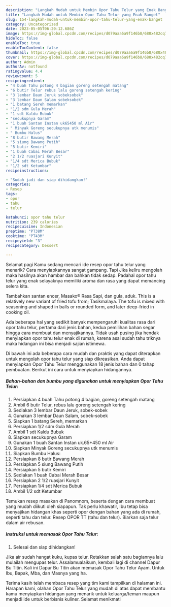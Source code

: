 ```yaml
---
description: "Langkah Mudah untuk Membin Opor Tahu Telur yang Enak Banget"
title: "Langkah Mudah untuk Membin Opor Tahu Telur yang Enak Banget"
slug: 154-langkah-mudah-untuk-membin-opor-tahu-telur-yang-enak-banget
category: Uncategorized
date: 2023-05-05T06:20:12.686Z
image: https://img-global.cpcdn.com/recipes/d079aaa6a9f146b8/680x482cq70/opor-tahu-telur-foto-resep-utama.jpg
hideToc: false
enableToc: true
enableTocContent: false
thumbnail: https://img-global.cpcdn.com/recipes/d079aaa6a9f146b8/680x482cq70/opor-tahu-telur-foto-resep-utama.jpg
cover: https://img-global.cpcdn.com/recipes/d079aaa6a9f146b8/680x482cq70/opor-tahu-telur-foto-resep-utama.jpg
author: Admin
authorAv: notfound
ratingvalue: 4.4
reviewcount: 5
recipeingredient:
- "4 buah Tahu potong 4 bagian goreng setengah matang"
- "6 butir Telur rebus lalu goreng setengah kering"
- "3 lembar Daun Jeruk sobeksobek"
- "3 lembar Daun Salam sobeksobek"
- "1 batang Sereh memarkan"
- "1/2 sdm Gula Merah"
- "1 sdt Kaldu Bubuk"
- "secukupnya Garam"
- "1 buah Santan Instan uk65450 ml Air"
- " Minyak Goreng secukupnya utk menumis"
- " Bumbu Halus"
- "8 butir Bawang Merah"
- "5 siung Bawang Putih"
- "5 butir Kemiri"
- "1 buah Cabai Merah Besar"
- "2 1/2 ruasjari Kunyit"
- "1/4 sdt Merica Bubuk"
- "1/2 sdt Ketumbar"
recipeinstructions:

- "Sudah jadi dan siap dihidangkan!"
categories:
- Resep
tags:
- opor
- tahu
- telur

katakunci: opor tahu telur 
nutrition: 239 calories
recipecuisine: Indonesian
preptime: "PT38M"
cooktime: "PT43M"
recipeyield: "3"
recipecategory: Dessert

---
```



Selamat pagi Kamu sedang mencari ide resep opor tahu telur yang menarik? Cara menyiapkannya sangat gampang. Tapi Jika keliru mengolah maka hasilnya akan hambar dan bahkan tidak sedap. Padahal opor tahu telur yang enak selayaknya memiliki aroma dan rasa yang dapat memancing selera kita.


Tambahkan santan encer, Masako® Rasa Sapi, dan gula, aduk. This is a relatively new variant of fried tofu from; Tasikmalaya. The tofu is mixed with seasoning and shaped in balls or rounded form, and later deep-fried in cooking oil.

Ada beberapa hal yang sedikit banyak mempengaruhi kualitas rasa dari opor tahu telur, pertama dari jenis bahan, kedua pemilihan bahan segar hingga cara membuat dan menyajikannya. Tidak usah pusing jika hendak menyiapkan opor tahu telur enak di rumah, karena asal sudah tahu triknya maka hidangan ini bisa menjadi sajian istimewa.


Di bawah ini ada beberapa cara mudah dan praktis yang dapat diterapkan untuk mengolah opor tahu telur yang siap dikreasikan. Anda dapat menyiapkan Opor Tahu Telur menggunakan 18 jenis bahan dan 0 tahap pembuatan. Berikut ini cara untuk menyiapkan hidangannya.

<!--inarticleads1-->

##### Bahan-bahan dan bumbu yang digunakan untuk menyiapkan Opor Tahu Telur:

1. Persiapkan 4 buah Tahu potong 4 bagian, goreng setengah matang
1. Ambil 6 butir Telur, rebus lalu goreng setengah kering
1. Sediakan 3 lembar Daun Jeruk, sobek-sobek
1. Gunakan 3 lembar Daun Salam, sobek-sobek
1. Siapkan 1 batang Sereh, memarkan
1. Persiapkan 1/2 sdm Gula Merah
1. Ambil 1 sdt Kaldu Bubuk
1. Siapkan secukupnya Garam
1. Gunakan 1 buah Santan Instan uk.65+450 ml Air
1. Siapkan  Minyak Goreng secukupnya utk menumis
1. Siapkan  Bumbu Halus:
1. Persiapkan 8 butir Bawang Merah
1. Persiapkan 5 siung Bawang Putih
1. Persiapkan 5 butir Kemiri
1. Sediakan 1 buah Cabai Merah Besar
1. Persiapkan 2 1/2 ruasjari Kunyit
1. Persiapkan 1/4 sdt Merica Bubuk
1. Ambil 1/2 sdt Ketumbar


Temukan resep masakan di Panomnom, beserta dengan cara membuat yang mudah diikuti oleh siapapun. Tak perlu khawatir, Ibu tetap bisa menyajikan hidangan khas seperti opor dengan bahan yang ada di rumah, seperti tahu dan telur. Resep OPOR TT (tahu dan telur). Biarkan saja telur dalam air rebusan. 

<!--inarticleads2-->

##### Instruksi untuk memasak Opor Tahu Telur:


1. Selesai dan siap dihidangkan!

Jika air sudah hangat kuku, kupas telur. Retakkan salah satu bagiannya lalu mulailah mengupas telur. Assalamualaikum, kembali lagi di channel Dapur Bu Titin. Kali ini Dapur Bu Titin akan memasak Opor Tahu Telur Ayam. Untuk Ibu, Bapak, Mba, dan Masnya yang ha. 

Terima kasih telah membaca resep yang tim kami tampilkan di halaman ini. Harapan kami, olahan Opor Tahu Telur yang mudah di atas dapat membantu kamu menyiapkan hidangan yang menarik untuk keluarga/teman maupun menjadi ide untuk berbisnis kuliner. Selamat menikmati
